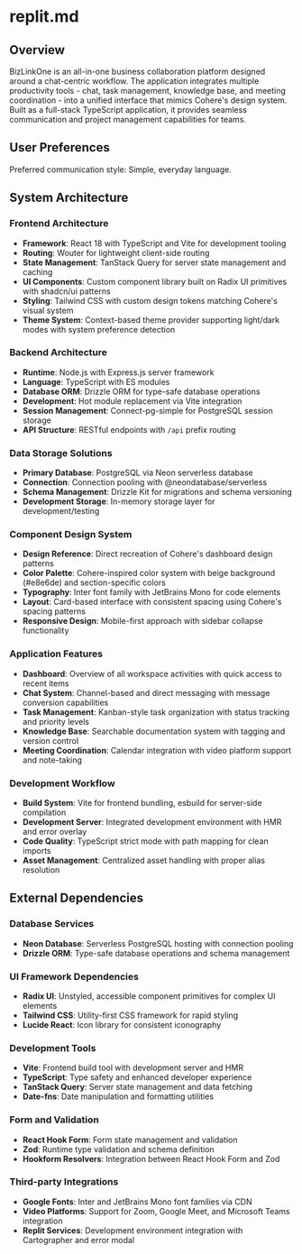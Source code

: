 # replit.md

## Overview

BizLinkOne is an all-in-one business collaboration platform designed around a chat-centric workflow. The application integrates multiple productivity tools - chat, task management, knowledge base, and meeting coordination - into a unified interface that mimics Cohere's design system. Built as a full-stack TypeScript application, it provides seamless communication and project management capabilities for teams.

## User Preferences

Preferred communication style: Simple, everyday language.

## System Architecture

### Frontend Architecture
- **Framework**: React 18 with TypeScript and Vite for development tooling
- **Routing**: Wouter for lightweight client-side routing
- **State Management**: TanStack Query for server state management and caching
- **UI Components**: Custom component library built on Radix UI primitives with shadcn/ui patterns
- **Styling**: Tailwind CSS with custom design tokens matching Cohere's visual system
- **Theme System**: Context-based theme provider supporting light/dark modes with system preference detection

### Backend Architecture
- **Runtime**: Node.js with Express.js server framework
- **Language**: TypeScript with ES modules
- **Database ORM**: Drizzle ORM for type-safe database operations
- **Development**: Hot module replacement via Vite integration
- **Session Management**: Connect-pg-simple for PostgreSQL session storage
- **API Structure**: RESTful endpoints with `/api` prefix routing

### Data Storage Solutions
- **Primary Database**: PostgreSQL via Neon serverless database
- **Connection**: Connection pooling with @neondatabase/serverless
- **Schema Management**: Drizzle Kit for migrations and schema versioning
- **Development Storage**: In-memory storage layer for development/testing

### Component Design System
- **Design Reference**: Direct recreation of Cohere's dashboard design patterns
- **Color Palette**: Cohere-inspired color system with beige background (#e8e6de) and section-specific colors
- **Typography**: Inter font family with JetBrains Mono for code elements
- **Layout**: Card-based interface with consistent spacing using Cohere's spacing patterns
- **Responsive Design**: Mobile-first approach with sidebar collapse functionality

### Application Features
- **Dashboard**: Overview of all workspace activities with quick access to recent items
- **Chat System**: Channel-based and direct messaging with message conversion capabilities
- **Task Management**: Kanban-style task organization with status tracking and priority levels
- **Knowledge Base**: Searchable documentation system with tagging and version control
- **Meeting Coordination**: Calendar integration with video platform support and note-taking

### Development Workflow
- **Build System**: Vite for frontend bundling, esbuild for server-side compilation
- **Development Server**: Integrated development environment with HMR and error overlay
- **Code Quality**: TypeScript strict mode with path mapping for clean imports
- **Asset Management**: Centralized asset handling with proper alias resolution

## External Dependencies

### Database Services
- **Neon Database**: Serverless PostgreSQL hosting with connection pooling
- **Drizzle ORM**: Type-safe database operations and schema management

### UI Framework Dependencies
- **Radix UI**: Unstyled, accessible component primitives for complex UI elements
- **Tailwind CSS**: Utility-first CSS framework for rapid styling
- **Lucide React**: Icon library for consistent iconography

### Development Tools
- **Vite**: Frontend build tool with development server and HMR
- **TypeScript**: Type safety and enhanced developer experience
- **TanStack Query**: Server state management and data fetching
- **Date-fns**: Date manipulation and formatting utilities

### Form and Validation
- **React Hook Form**: Form state management and validation
- **Zod**: Runtime type validation and schema definition
- **Hookform Resolvers**: Integration between React Hook Form and Zod

### Third-party Integrations
- **Google Fonts**: Inter and JetBrains Mono font families via CDN
- **Video Platforms**: Support for Zoom, Google Meet, and Microsoft Teams integration
- **Replit Services**: Development environment integration with Cartographer and error modal